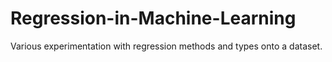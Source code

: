 # Regression-in-Machine-Learning

Various experimentation with regression methods and types onto a dataset.
